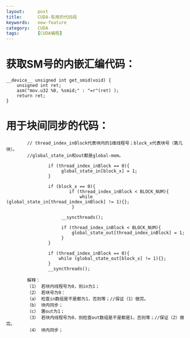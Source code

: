 ```yaml
---
layout:     post
title:      CUDA-有用的代码段
keywords:   new-feature
category:   CUDA
tags:		[CUDA编程]
---
```



# 获取SM号的内嵌汇编代码：

    __device__ unsigned int get_smid(void) {
        unsigned int ret;
        asm("mov.u32 %0, %smid;" : "=r"(ret) );
        return ret;
    }


#  用于块间同步的代码：

            // thread_index_inBlock代表块内的1维线程号；block_x代表块号（第几块）。
            //global_state_in和out都是global-mem。

                    if (thread_index_inBlock == 0){
                         global_state_in[block_x] = 1;
                    }
             
                    if (block_x == 0){
                            if (thread_index_inBlock < BLOCK_NUM){
                                while (global_state_in[thread_index_inBlock] != 1){};
                             }
             
                         __syncthreads();
             
                         if (thread_index_inBlock < BLOCK_NUM){
                             global_state_out[thread_index_inBlock] = 1;
                         }
                    }
             
                    if (thread_index_inBlock == 0){
                        while (global_state_out[block_x] != 1){};
                    }
                    __syncthreads();

            解释：
            （1）	若块内线程号为0，则in为1；
            （2）	若块号为0：
            （a）	检查in数组是不是都为1，否则等；//保证（1）做完。
            （b）	块内同步；
            （c）	置out为1；
            （3）	若块内线程号为0，则检查out数组是不是都是1，否则等；//保证（2）做完。
            （4）	块内同步；


